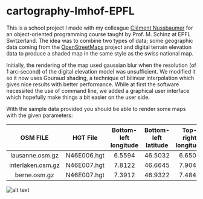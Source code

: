 # cartography-Imhof-EPFL
This is a school project I made with my colleague [Clément Nussbaumer](https://github.com/clementnuss)
for an object-oriented programming course taught by Prof. M. Schinz at EPFL Switzerland.
The idea was to combine two types of data; some geographic data coming from the [OpenStreetMaps](http://www.openstreetmap.org)
project and digital terrain elevation data to produce a shaded map in the same style as the swiss national map.

Initially, the rendering of the map used gaussian blur when the resolution (of 1 arc-second) of the digital elevation model was 
unsufficient. We modified it so it now uses Gouraud shading, a technique of bilinear interpolation which gives nice results with
better performance. While at first the software necessited the use of command line, we added a graphical user interface which 
hopefully make things a bit easier on the user side.

With the sample data provided you should be able to render some maps with the given parameters:

| OSM FILE           | HGT File      | Bottom-left longitude | Bottom-left latitude | Top-right longitude | Top-right latitude |
| :-----------------:|:-------------:|:---------------------:|:--------------------:|:-------------------:|:------------------:|
| lausanne.osm.gz    | N46E006.hgt   | 6.5594                |46.5032               |6.6508               |46.5459             |
| interlaken.osm.gz  | N46E007.hgt   | 7.8122                |46.6645               |7.9049               |46.7061             |
| berne.osm.gz       | N46E007.hgt   | 7.3912                |46.9322               |7.4841               |46.9742             |

![alt text](https://raw.githubusercontent.com/lkieliger/cartography-Imhof-EPFL/master/illustrations/interface.png "Illustration interface")
